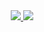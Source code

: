 <div align="center">
<!--   <a href="https://www.rallit.com/resumes/1300@garamflow/%EC%9D%B4%EA%B0%80%EB%9E%8C" alt="web resume">
    <img src="https://img.shields.io/badge/Web Resume-00CCAA?style=for-the-badge&logo=Runrun.it&logoColor=white">
  </a> -->
  <a href="https://garamflow.oopy.io/" alt="notion portfolio">
    <img src="https://img.shields.io/badge/Notion Portfolio-white?style=for-the-badge&logo=Notion&logoColor=black">
  </a>
  <a href="https://velog.io/@garamflow" alt="blog link">
    <img src="https://img.shields.io/badge/Velog blog-20C997?style=for-the-badge&logo=velog&logoColor=white"/>
  </a>
</div>
